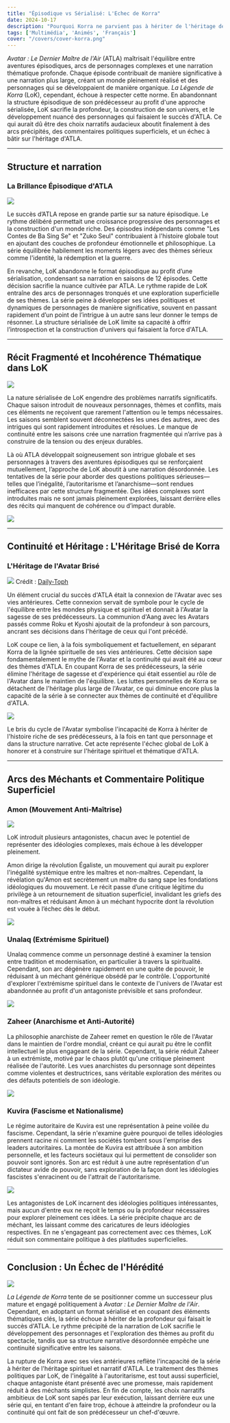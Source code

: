 ```yaml
---
title: "Épisodique vs Sérialisé: L'Echec de Korra"
date: 2024-10-17
description: "Pourquoi Korra ne parvient pas à hériter de l'héritage de son prédécesseur."
tags: ['Multimédia', 'Animés', 'Français']
cover: "/covers/cover-korra.png"
---
```


*Avatar : Le Dernier Maître de l'Air* (ATLA) maîtrisait l'équilibre entre aventures épisodiques, arcs de personnages complexes et une narration thématique profonde. Chaque épisode contribuait de manière significative à une narration plus large, créant un monde pleinement réalisé et des personnages qui se développaient de manière organique. *La Légende de Korra* (LoK), cependant, échoue à respecter cette norme. En abandonnant la structure épisodique de son prédécesseur au profit d'une approche sérialisée, LoK sacrifie la profondeur, la construction de son univers, et le développement nuancé des personnages qui faisaient le succès d'ATLA. Ce qui aurait dû être des choix narratifs audacieux aboutit finalement à des arcs précipités, des commentaires politiques superficiels, et un échec à bâtir sur l'héritage d'ATLA.

---

## Structure et narration

### La Brillance Épisodique d'ATLA

![](image-185.png)

Le succès d’ATLA repose en grande partie sur sa nature épisodique. Le rythme délibéré permettait une croissance progressive des personnages et la construction d'un monde riche. Des épisodes indépendants comme "Les Contes de Ba Sing Se" et "Zuko Seul" contribuaient à l'histoire globale tout en ajoutant des couches de profondeur émotionnelle et philosophique. La série équilibrée habilement les moments légers avec des thèmes sérieux comme l'identité, la rédemption et la guerre.

En revanche, LoK abandonne le format épisodique au profit d’une sérialisation, condensant sa narration en saisons de 12 épisodes. Cette décision sacrifie la nuance cultivée par ATLA. Le rythme rapide de LoK entraîne des arcs de personnages tronqués et une exploration superficielle de ses thèmes. La série peine à développer ses idées politiques et dynamiques de personnages de manière significative, souvent en passant rapidement d’un point de l’intrigue à un autre sans leur donner le temps de résonner. La structure sérialisée de LoK limite sa capacité à offrir l’introspection et la construction d'univers qui faisaient la force d'ATLA.

---

## Récit Fragmenté et Incohérence Thématique dans LoK

![](image-187.png)

La nature sérialisée de LoK engendre des problèmes narratifs significatifs. Chaque saison introduit de nouveaux personnages, thèmes et conflits, mais ces éléments ne reçoivent que rarement l'attention ou le temps nécessaires. Les saisons semblent souvent déconnectées les unes des autres, avec des intrigues qui sont rapidement introduites et résolues. Le manque de continuité entre les saisons crée une narration fragmentée qui n’arrive pas à construire de la tension ou des enjeux durables.

Là où ATLA développait soigneusement son intrigue globale et ses personnages à travers des aventures épisodiques qui se renforçaient mutuellement, l’approche de LoK aboutit à une narration désordonnée. Les tentatives de la série pour aborder des questions politiques sérieuses—telles que l’inégalité, l’autoritarisme et l’anarchisme—sont rendues inefficaces par cette structure fragmentée. Des idées complexes sont introduites mais ne sont jamais pleinement explorées, laissant derrière elles des récits qui manquent de cohérence ou d’impact durable.

![](image-188.png)

---

## Continuité et Héritage : L'Héritage Brisé de Korra

### L'Héritage de l'Avatar Brisé

![](image-189.png)
Crédit : [Daily-Toph](https://daily-toph.tumblr.com/post/627552236637159424/s2ep1-the-avatar-state-i-just-wanted-to-do-a)

Un élément crucial du succès d'ATLA était la connexion de l'Avatar avec ses vies antérieures. Cette connexion servait de symbole pour le cycle de l'équilibre entre les mondes physique et spirituel et donnait à l'Avatar la sagesse de ses prédécesseurs. La communion d'Aang avec les Avatars passés comme Roku et Kyoshi ajoutait de la profondeur à son parcours, ancrant ses décisions dans l'héritage de ceux qui l'ont précédé.

LoK coupe ce lien, à la fois symboliquement et factuellement, en séparant Korra de la lignée spirituelle de ses vies antérieures. Cette décision sape fondamentalement le mythe de l'Avatar et la continuité qui avait été au cœur des thèmes d'ATLA. En coupant Korra de ses prédécesseurs, la série élimine l'héritage de sagesse et d'expérience qui était essentiel au rôle de l'Avatar dans le maintien de l'équilibre. Les luttes personnelles de Korra se détachent de l'héritage plus large de l'Avatar, ce qui diminue encore plus la capacité de la série à se connecter aux thèmes de continuité et d'équilibre d'ATLA.

![](image-190.png)

Le bris du cycle de l'Avatar symbolise l'incapacité de Korra à hériter de l'histoire riche de ses prédécesseurs, à la fois en tant que personnage et dans la structure narrative. Cet acte représente l'échec global de LoK à honorer et à construire sur l'héritage spirituel et thématique d'ATLA.

---

## Arcs des Méchants et Commentaire Politique Superficiel

### Amon (Mouvement Anti-Maîtrise)

![](image-192.png)

LoK introduit plusieurs antagonistes, chacun avec le potentiel de représenter des idéologies complexes, mais échoue à les développer pleinement.

Amon dirige la révolution Égaliste, un mouvement qui aurait pu explorer l'inégalité systémique entre les maîtres et non-maîtres. Cependant, la révélation qu'Amon est secrètement un maître du sang sape les fondations idéologiques du mouvement. Le récit passe d’une critique légitime du privilège à un retournement de situation superficiel, invalidant les griefs des non-maîtres et réduisant Amon à un méchant hypocrite dont la révolution est vouée à l’échec dès le début.

![](image-193.png)

### Unalaq (Extrémisme Spirituel)

Unalaq commence comme un personnage destiné à examiner la tension entre tradition et modernisation, en particulier à travers la spiritualité. Cependant, son arc dégénère rapidement en une quête de pouvoir, le réduisant à un méchant générique obsédé par le contrôle. L'opportunité d'explorer l'extrémisme spirituel dans le contexte de l'univers de l'Avatar est abandonnée au profit d'un antagoniste prévisible et sans profondeur.

![](image-195.png)

### Zaheer (Anarchisme et Anti-Autorité)

La philosophie anarchiste de Zaheer remet en question le rôle de l'Avatar dans le maintien de l'ordre mondial, créant ce qui aurait pu être le conflit intellectuel le plus engageant de la série. Cependant, la série réduit Zaheer à un extrémiste, motivé par le chaos plutôt qu'une critique pleinement réalisée de l'autorité. Les vues anarchistes du personnage sont dépeintes comme violentes et destructrices, sans véritable exploration des mérites ou des défauts potentiels de son idéologie.

![](image-196.png)

### Kuvira (Fascisme et Nationalisme)

Le régime autoritaire de Kuvira est une représentation à peine voilée du fascisme. Cependant, la série n'examine guère pourquoi de telles idéologies prennent racine ni comment les sociétés tombent sous l'emprise des leaders autoritaires. La montée de Kuvira est attribuée à son ambition personnelle, et les facteurs sociétaux qui lui permettent de consolider son pouvoir sont ignorés. Son arc est réduit à une autre représentation d'un dictateur avide de pouvoir, sans exploration de la façon dont les idéologies fascistes s'enracinent ou de l'attrait de l'autoritarisme.

![](image-198.png)

Les antagonistes de LoK incarnent des idéologies politiques intéressantes, mais aucun d'entre eux ne reçoit le temps ou la profondeur nécessaires pour explorer pleinement ces idées. La série précipite chaque arc de méchant, les laissant comme des caricatures de leurs idéologies respectives. En ne s'engageant pas correctement avec ces thèmes, LoK réduit son commentaire politique à des platitudes superficielles.

---

## Conclusion : Un Échec de l'Hérédité

![](image-203.png)

*La Légende de Korra* tente de se positionner comme un successeur plus mature et engagé politiquement à *Avatar : Le Dernier Maître de l'Air*. Cependant, en adoptant un format sérialisé et en coupant des éléments thématiques clés, la série échoue à hériter de la profondeur qui faisait le succès d'ATLA. Le rythme précipité de la narration de LoK sacrifie le développement des personnages et l'exploration des thèmes au profit du spectacle, tandis que sa structure narrative désordonnée empêche une continuité significative entre les saisons.

La rupture de Korra avec ses vies antérieures reflète l'incapacité de la série à hériter de l'héritage spirituel et narratif d'ATLA. Le traitement des thèmes politiques par LoK, de l'inégalité à l'autoritarisme, est tout aussi superficiel, chaque antagoniste étant présenté avec une promesse, mais rapidement réduit à des méchants simplistes. En fin de compte, les choix narratifs ambitieux de LoK sont sapés par leur exécution, laissant derrière eux une série qui, en tentant d'en faire trop, échoue à atteindre la profondeur ou la continuité qui ont fait de son prédécesseur un chef-d'œuvre.
